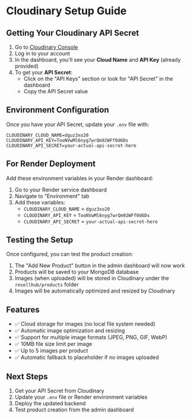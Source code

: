 # Cloudinary Setup Guide

## Getting Your Cloudinary API Secret

1. Go to [Cloudinary Console](https://cloudinary.com/console)
2. Log in to your account
3. In the dashboard, you'll see your **Cloud Name** and **API Key** (already provided)
4. To get your **API Secret**:
   - Click on the "API Keys" section or look for "API Secret" in the dashboard
   - Copy the API Secret value

## Environment Configuration

Once you have your API Secret, update your `.env` file with:

```env
CLOUDINARY_CLOUD_NAME=dguz3xo20
CLOUDINARY_API_KEY=TooNVwMl6nyg7wrQm92WFf0d6Ds
CLOUDINARY_API_SECRET=your-actual-api-secret-here
```

## For Render Deployment

Add these environment variables in your Render dashboard:

1. Go to your Render service dashboard
2. Navigate to "Environment" tab
3. Add these variables:
   - `CLOUDINARY_CLOUD_NAME` = `dguz3xo20`
   - `CLOUDINARY_API_KEY` = `TooNVwMl6nyg7wrQm92WFf0d6Ds`
   - `CLOUDINARY_API_SECRET` = `your-actual-api-secret-here`

## Testing the Setup

Once configured, you can test the product creation:

1. The "Add New Product" button in the admin dashboard will now work
2. Products will be saved to your MongoDB database
3. Images (when uploaded) will be stored in Cloudinary under the `resellhub/products` folder
4. Images will be automatically optimized and resized by Cloudinary

## Features

- ✅ Cloud storage for images (no local file system needed)
- ✅ Automatic image optimization and resizing
- ✅ Support for multiple image formats (JPEG, PNG, GIF, WebP)
- ✅ 10MB file size limit per image
- ✅ Up to 5 images per product
- ✅ Automatic fallback to placeholder if no images uploaded

## Next Steps

1. Get your API Secret from Cloudinary
2. Update your `.env` file or Render environment variables
3. Deploy the updated backend
4. Test product creation from the admin dashboard
